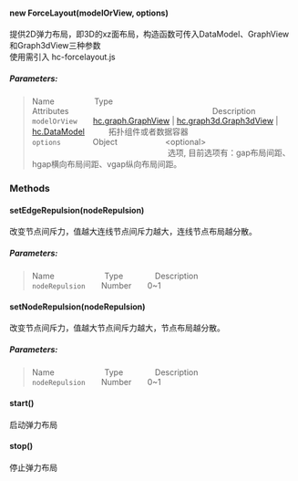 
#### new ForceLayout(modelOrView, options)

提供2D弹力布局，即3D的xz面布局，构造函数可传入DataModel、GraphView和Graph3dView三种参数  
使用需引入 hc-forcelayout.js

##### Parameters:
>Name&emsp;&emsp;&emsp;&emsp;&emsp;Type&emsp;&emsp;&emsp;&emsp;&emsp;&emsp;&emsp;Attributes&emsp;&emsp;&emsp;&emsp;&emsp;&emsp;&emsp;&emsp;&emsp;&emsp;&emsp;&emsp;&emsp;&emsp;&emsp;&emsp;&emsp;&emsp;Description  
`modelOrView`&emsp;&emsp;[hc.graph.GraphView](hc.graph.GraphView.html) | [hc.graph3d.Graph3dView](hc.graph3d.Graph3dView.html) | [hc.DataModel](hc.DataModel.html)&emsp;&emsp;&emsp;拓扑组件或者数据容器  
`options`&emsp;&emsp;&emsp;&emsp;Object&emsp;&emsp;&emsp;&emsp;&emsp;&emsp;\<optional> &emsp;&emsp;&emsp;&emsp;&emsp;&emsp;&emsp;&emsp;&emsp;&emsp;&emsp;&emsp;&emsp;&emsp;&emsp;&emsp;&emsp;选项, 目前选项有：gap布局间距、hgap横向布局间距、vgap纵向布局间距。

### Methods

#### setEdgeRepulsion(nodeRepulsion)

改变节点间斥力，值越大连线节点间斥力越大，连线节点布局越分散。

##### Parameters:
>Name&emsp;&emsp;&emsp;&emsp;&emsp;&emsp; Type&emsp;&emsp;&emsp;&emsp;Description    
`nodeRepulsion`&emsp;&emsp;Number&emsp;&emsp;0~1 

#### setNodeRepulsion(nodeRepulsion)

改变节点间斥力，值越大节点间斥力越大，节点布局越分散。

##### Parameters:
>Name&emsp;&emsp;&emsp;&emsp;&emsp;&emsp; Type&emsp;&emsp;&emsp;&emsp;Description    
`nodeRepulsion`&emsp;&emsp;Number&emsp;&emsp;0~1 

#### start()

启动弹力布局

#### stop()

停止弹力布局
